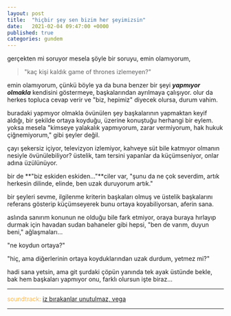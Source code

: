 ```yaml
---
layout: post
title:  "hiçbir şey sen bizim her şeyimizsin"
date:   2021-02-04 09:47:00 +0000
published: true
categories: gundem
---
```


gerçekten mi soruyor mesela şöyle bir soruyu, emin olamıyorum,

> "kaç kişi kaldık game of thrones izlemeyen?"

emin olamıyorum, çünkü böyle ya da buna benzer bir şeyi _**yapmıyor olmakla**_ kendisini göstermeye, başkalarından ayrılmaya çalışıyor. olur da herkes topluca cevap verir ve "biz, hepimiz" diyecek olursa, durum vahim.

buradaki yapmıyor olmakla övünülen şey başkalarının yapmaktan keyif aldığı, bir şekilde ortaya koyduğu, üzerine konuştuğu herhangi bir eylem. yoksa mesela "kimseye yalakalık yapmıyorum, zarar vermiyorum, hak hukuk çiğnemiyorum," gibi şeyler değil.

çayı şekersiz içiyor, televizyon izlemiyor, kahveye süt bile katmıyor olmanın nesiyle övünülebiliyor? üstelik, tam tersini yapanlar da küçümseniyor, onlar adına üzülünüyor.

bir de **"biz eskiden eskiden..."**ciler var, "şunu da ne çok severdim, artık herkesin dilinde, elinde, ben uzak duruyorum artık."

bir şeyleri sevme, ilgilenme kriterin başkaları olmuş ve üstelik başkalarını referans gösterip küçümseyerek bunu ortaya koyabiliyorsan, aferin sana.

aslında sanırım konunun ne olduğu bile fark etmiyor, oraya buraya hırlayıp durmak için havadan sudan bahaneler gibi hepsi, "ben de varım, duyun beni," ağlaşmaları...

"ne koydun ortaya?"

"hiç, ama diğerlerinin ortaya koyduklarından uzak durdum, yetmez mi?"

hadi sana yetsin, ama git şurdaki çöpün yanında tek ayak üstünde bekle, bak hem başkaları yapmıyor onu, farklı olursun işte biraz...

---
<span style="color:#ffb84d">soundtrack:</span> [iz bırakanlar unutulmaz, vega](https://open.spotify.com/track/2D0sYzNUqUtw7aCWiDABU8?si=gCEvn_fURDeat8cGHdXfVQ)

---
